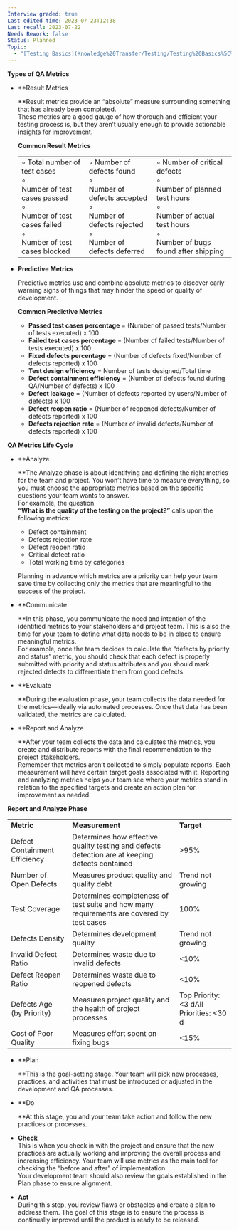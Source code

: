 ```yaml
---
Interview graded: true
Last edited time: 2023-07-23T12:38
Last recall: 2023-07-22
Needs Rework: false
Status: Planned
Topic:
  - "[Testing Basics](Knowledge%20Transfer/Testing/Testing%20Basics%5C%5C)"
---
```

**Types of QA Metrics**

- **Result Metrics  
      
    **Result metrics provide an “absolute” measure surrounding something that has already been completed.  
    These metrics are a good gauge of how thorough and efficient your testing process is, but they aren’t usually enough to provide actionable insights for improvement.  
      
    **Common Result Metrics**
    
    |   |   |   |
    |---|---|---|
    |◦ Total number of test cases  <br>◦  <br>Number of test cases passed  <br>◦  <br>Number of test cases failed  <br>◦  <br>Number of test cases blocked|◦ Number of defects found  <br>◦  <br>Number of defects accepted  <br>◦  <br>Number of defects rejected  <br>◦  <br>Number of defects deferred|◦ Number of critical defects  <br>◦  <br>Number of planned test hours  <br>◦  <br>Number of actual test hours  <br>◦  <br>Number of bugs found after shipping|
    
- **Predictive Metrics**
    
    Predictive metrics use and combine absolute metrics to discover early warning signs of things that may hinder the speed or quality of development.
    
    **Common Predictive Metrics**
    
    - **Passed test cases percentage** = (Number of passed tests/Number of tests executed) x 100
    - **Failed test cases percentage** = (Number of failed tests/Number of tests executed) x 100
    - **Fixed defects percentage** = (Number of defects fixed/Number of defects reported) x 100
    - **Test design efficiency** = Number of tests designed/Total time
    - **Defect containment efficiency** = (Number of defects found during QA/Number of defects) x 100
    - **Defect leakage** = (Number of defects reported by users/Number of defects) x 100
    - **Defect reopen ratio** = (Number of reopened defects/Number of defects reported) x 100
    - **Defects rejection rate** = (Number of invalid defects/Number of defects reported) x 100

  

**QA Metrics Life Cycle**

- **Analyze  
      
    **The Analyze phase is about identifying and defining the right metrics for the team and project. You won’t have time to measure everything, so you must choose the appropriate metrics based on the specific questions your team wants to answer.  
    For example, the question   
    **“What is the quality of the testing on the project?”** calls upon the following metrics:
    
    - Defect containment
    - Defects rejection rate
    - Defect reopen ratio
    - Critical defect ratio
    - Total working time by categories
    
    Planning in advance which metrics are a priority can help your team save time by collecting only the metrics that are meaningful to the success of the project.
    
- **Communicate  
      
    **In this phase, you communicate the need and intention of the identified metrics to your stakeholders and project team. This is also the time for your team to define what data needs to be in place to ensure meaningful metrics.  
    For example, once the team decides to calculate the “defects by priority and status” metric, you should check that each defect is properly submitted with priority and status attributes and you should mark rejected defects to differentiate them from good defects.  
    
- **Evaluate  
      
    **During the evaluation phase, your team collects the data needed for the metrics—ideally via automated processes. Once that data has been validated, the metrics are calculated.
- **Report and Analyze  
      
    **After your team collects the data and calculates the metrics, you create and distribute reports with the final recommendation to the project stakeholders.  
    Remember that metrics aren’t collected to simply populate reports. Each measurement will have certain target goals associated with it. Reporting and analyzing metrics helps your team see where your metrics stand in relation to the specified targets and create an action plan for improvement as needed.  
    

**Report and Analyze Phase**

|   |   |   |
|---|---|---|
|**Metric**|**Measurement**|**Target**|
|Defect Containment Efficiency|Determines how effective quality testing and defects detection are at keeping defects contained|>95%|
|Number of Open Defects|Measures product quality and quality debt|Trend not growing|
|Test Coverage|Determines completeness of test suite and how many requirements are covered by test cases|100%|
|Defects Density|Determines development quality|Trend not growing|
|Invalid Defect Ratio|Determines waste due to invalid defects|<10%|
|Defect Reopen Ratio|Determines waste due to reopened defects|<10%|
|Defects Age (by Priority)|Measures project quality and the health of project processes|Top Priority: <3 dAll Priorities: <30 d|
|Cost of Poor Quality|Measures effort spent on fixing bugs|<15%|

- **Plan  
      
    **This is the goal-setting stage. Your team will pick new processes, practices, and activities that must be introduced or adjusted in the development and QA processes.
- **Do  
      
    **At this stage, you and your team take action and follow the new practices or processes.
- **Check**  
    This is when you check in with the project and ensure that the new practices are actually working and improving the overall process and increasing efficiency. Your team will use metrics as the main tool for checking the “before and after” of implementation.  
    Your development team should also review the goals established in the Plan phase to ensure alignment.  
    
- **Act**  
    During this step, you review flaws or obstacles and create a plan to address them. The goal of this stage is to ensure the process is continually improved until the product is ready to be released.